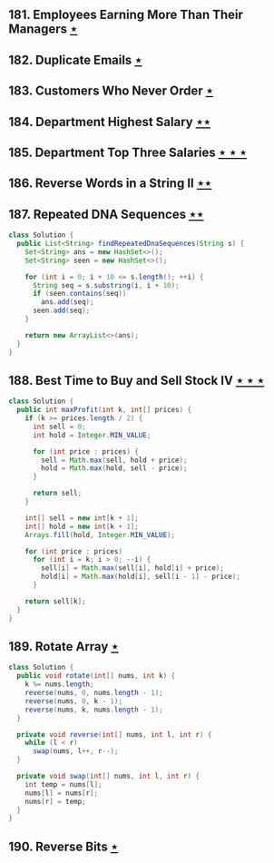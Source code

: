 ## 181. Employees Earning More Than Their Managers [$\star$](https://leetcode.com/problems/employees-earning-more-than-their-managers)

## 182. Duplicate Emails [$\star$](https://leetcode.com/problems/duplicate-emails)

## 183. Customers Who Never Order [$\star$](https://leetcode.com/problems/customers-who-never-order)

## 184. Department Highest Salary [$\star\star$](https://leetcode.com/problems/department-highest-salary)

## 185. Department Top Three Salaries [$\star\star\star$](https://leetcode.com/problems/department-top-three-salaries)

## 186. Reverse Words in a String II [$\star\star$](https://leetcode.com/problems/reverse-words-in-a-string-ii)

## 187. Repeated DNA Sequences [$\star\star$](https://leetcode.com/problems/repeated-dna-sequences)

```java
class Solution {
  public List<String> findRepeatedDnaSequences(String s) {
    Set<String> ans = new HashSet<>();
    Set<String> seen = new HashSet<>();

    for (int i = 0; i + 10 <= s.length(); ++i) {
      String seq = s.substring(i, i + 10);
      if (seen.contains(seq))
        ans.add(seq);
      seen.add(seq);
    }

    return new ArrayList<>(ans);
  }
}
```

## 188. Best Time to Buy and Sell Stock IV [$\star\star\star$](https://leetcode.com/problems/best-time-to-buy-and-sell-stock-iv)

```java
class Solution {
  public int maxProfit(int k, int[] prices) {
    if (k >= prices.length / 2) {
      int sell = 0;
      int hold = Integer.MIN_VALUE;

      for (int price : prices) {
        sell = Math.max(sell, hold + price);
        hold = Math.max(hold, sell - price);
      }

      return sell;
    }

    int[] sell = new int[k + 1];
    int[] hold = new int[k + 1];
    Arrays.fill(hold, Integer.MIN_VALUE);

    for (int price : prices)
      for (int i = k; i > 0; --i) {
        sell[i] = Math.max(sell[i], hold[i] + price);
        hold[i] = Math.max(hold[i], sell[i - 1] - price);
      }

    return sell[k];
  }
}
```

## 189. Rotate Array [$\star$](https://leetcode.com/problems/rotate-array)

```java
class Solution {
  public void rotate(int[] nums, int k) {
    k %= nums.length;
    reverse(nums, 0, nums.length - 1);
    reverse(nums, 0, k - 1);
    reverse(nums, k, nums.length - 1);
  }

  private void reverse(int[] nums, int l, int r) {
    while (l < r)
      swap(nums, l++, r--);
  }

  private void swap(int[] nums, int l, int r) {
    int temp = nums[l];
    nums[l] = nums[r];
    nums[r] = temp;
  }
}
```

## 190. Reverse Bits [$\star$](https://leetcode.com/problems/reverse-bits)
